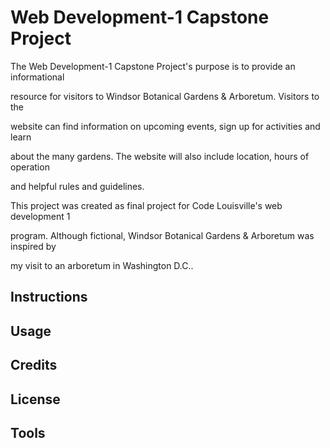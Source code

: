 # Web Development-1 Capstone Project

The Web Development-1 Capstone Project's purpose is to provide an informational

resource for visitors to Windsor Botanical Gardens & Arboretum. Visitors to the

website can find information on upcoming events, sign up for activities and learn 

about the many gardens. The website will also include location, hours of operation 

and helpful rules and guidelines. 

This project was created as final project for Code Louisville's web development 1 

program. Although fictional, Windsor Botanical Gardens & Arboretum was inspired by 

my visit to an arboretum in Washington D.C..

## Instructions

## Usage

## Credits

## License

## Tools







